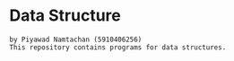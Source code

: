 # Data Structure
    by Piyawad Namtachan (5910406256)
    This repository contains programs for data structures.